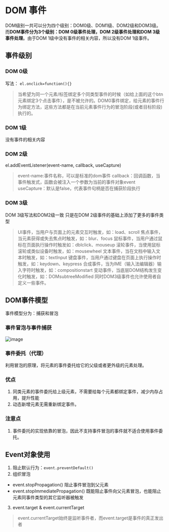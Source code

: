 # DOM 事件
DOM级别一共可以分为四个级别：DOM0级、DOM1级、DOM2级和DOM3级。而**DOM事件分为3个级别：DOM 0级事件处理，DOM 2级事件处理和DOM 3级事件处理**。由于DOM 1级中没有事件的相关内容，所以没有DOM 1级事件。

## 事件级别

### DOM 0级
写法： `el.onclick=function(){}`
> 当希望为同一个元素/标签绑定多个同类型事件的时候（如给上面的这个btn元素绑定3个点击事件），是不被允许的。DOM0事件绑定，给元素的事件行为绑定方法，这些方法都是在当前元素事件行为的冒泡阶段(或者目标阶段)执行的。
>
### DOM 1级
没有事件的相关内容

### DOM 2级
el.addEventListener(event-name, callback, useCapture)
> event-name:事件名称，可以是标准的dom事件
> callback：回调函数，当事件触发式，函数会被注入一个参数为当前的事件对象event
> useCapture：默认是false，代表事件句柄是否在捕获阶段执行

### DOM 3级
DOM 3级写法和DOM2级一致 只是在DOM 2级事件的基础上添加了更多的事件类型

> UI事件，当用户与页面上的元素交互时触发，如：load、scroll
>焦点事件，当元素获得或失去焦点时触发，如：blur、focus
>鼠标事件，当用户通过鼠标在页面执行操作时触发如：dblclick、mouseup
>滚轮事件，当使用鼠标滚轮或类似设备时触发，如：mousewheel
>文本事件，当在文档中输入文本时触发，如：textInput
>键盘事件，当用户通过键盘在页面上执行操作时触发，如：keydown、keypress
>合成事件，当为IME（输入法编辑器）输入字符时触发，如：compositionstart
>变动事件，当底层DOM结构发生变化时触发，如：DOMsubtreeModified
>同时DOM3级事件也允许使用者自定义一些事件。

## DOM事件模型 
事件模型分为：捕获和冒泡

### 事件冒泡与事件捕获

![image](https://pic1.zhimg.com/80/v2-bf3b8dbab027713a2b21b9e8a5b7a6c4_720w.jpg)

### 事件委托（代理）

利用冒泡的原理，将元素的事件委托给它的父级或者更外级的元素处理。

### 优点

1. 同类元素的事件委托给上级元素，不需要给每个元素都绑定事件，减少内存占用，提升性能
2. 动态新增元素无需重新绑定事件。

### 注意点

1. 事件委托的实现依靠的冒泡，因此不支持事件冒泡的事件就不适合使用事件委托。



## Event对象使用
1. 阻止默认行为：`event.preventDefault()`
2. 组织冒泡
- event.stopPropagation() 阻止事件冒泡到父元素
- event.stopImmediatePropagation()  既能阻止事件向父元素冒泡，也能阻止元素同事件类型的其它监听器被触发
3. event.target & event.currentTarget
>event.currentTarget始终是监听事件者，而event.target是事件的真正发出者
